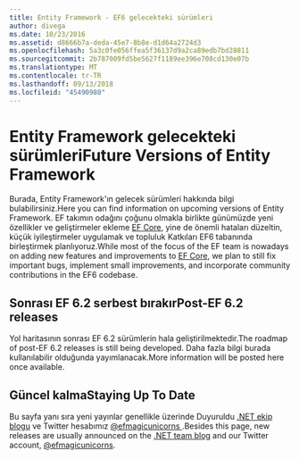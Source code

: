 ```yaml
---
title: Entity Framework - EF6 gelecekteki sürümleri
author: divega
ms.date: 10/23/2016
ms.assetid: d8666b7a-deda-45e7-8b8e-d1d64a2724d3
ms.openlocfilehash: 5a3c0fe056ffea5f36137d9a2ca89edb7bd28811
ms.sourcegitcommit: 2b787009fd5be5627f1189ee396e708cd130e07b
ms.translationtype: MT
ms.contentlocale: tr-TR
ms.lasthandoff: 09/13/2018
ms.locfileid: "45490980"
---
```

# <a name="future-versions-of-entity-framework"></a><span data-ttu-id="7e08c-102">Entity Framework gelecekteki sürümleri</span><span class="sxs-lookup"><span data-stu-id="7e08c-102">Future Versions of Entity Framework</span></span> 
<span data-ttu-id="7e08c-103">Burada, Entity Framework'ın gelecek sürümleri hakkında bilgi bulabilirsiniz.</span><span class="sxs-lookup"><span data-stu-id="7e08c-103">Here you can find information on upcoming versions of Entity Framework.</span></span>
<span data-ttu-id="7e08c-104">EF takımın odağını çoğunu olmakla birlikte günümüzde yeni özellikler ve geliştirmeler ekleme [EF Core](https://docs.microsoft.com/en-us/ef/core/index), yine de önemli hataları düzeltin, küçük iyileştirmeler uygulamak ve topluluk Katkıları EF6 tabanında birleştirmek planlıyoruz.</span><span class="sxs-lookup"><span data-stu-id="7e08c-104">While most of the focus of the EF team is nowadays on adding new features and improvements to [EF Core](https://docs.microsoft.com/en-us/ef/core/index), we plan to  still fix important bugs, implement small improvements, and incorporate community contributions in the EF6 codebase.</span></span>

## <a name="post-ef-62-releases"></a><span data-ttu-id="7e08c-105">Sonrası EF 6.2 serbest bırakır</span><span class="sxs-lookup"><span data-stu-id="7e08c-105">Post-EF 6.2 releases</span></span>

<span data-ttu-id="7e08c-106">Yol haritasının sonrası EF 6.2 sürümlerin hala geliştirilmektedir.</span><span class="sxs-lookup"><span data-stu-id="7e08c-106">The roadmap of post-EF 6.2 releases is still being developed.</span></span> <span data-ttu-id="7e08c-107">Daha fazla bilgi burada kullanılabilir olduğunda yayımlanacak.</span><span class="sxs-lookup"><span data-stu-id="7e08c-107">More information will be posted here once available.</span></span>
 
## <a name="staying-up-to-date"></a><span data-ttu-id="7e08c-108">Güncel kalma</span><span class="sxs-lookup"><span data-stu-id="7e08c-108">Staying Up To Date</span></span>  
  
<span data-ttu-id="7e08c-109">Bu sayfa yanı sıra yeni yayınlar genellikle üzerinde Duyuruldu [.NET ekip blogu](https://blogs.msdn.microsoft.com/dotnet/tag/entity-framework/) ve Twitter hesabımız [ @efmagicunicorns ](http://twitter.com/efmagicunicorns).</span><span class="sxs-lookup"><span data-stu-id="7e08c-109">Besides this page, new releases are usually announced on the [.NET team blog](https://blogs.msdn.microsoft.com/dotnet/tag/entity-framework/) and our Twitter account, [@efmagicunicorns](http://twitter.com/efmagicunicorns).</span></span>
  
